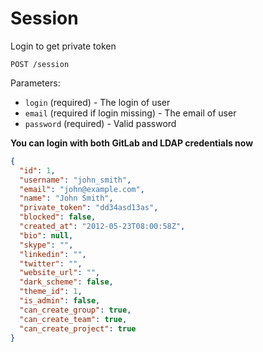 # Session

Login to get private token

```
POST /session
```

Parameters:

+ `login` (required) - The login of user
+ `email` (required if login missing) - The email of user
+ `password` (required) - Valid password


__You can login with both GitLab and LDAP credentials now__

```json
{
  "id": 1,
  "username": "john_smith",
  "email": "john@example.com",
  "name": "John Smith",
  "private_token": "dd34asd13as",
  "blocked": false,
  "created_at": "2012-05-23T08:00:58Z",
  "bio": null,
  "skype": "",
  "linkedin": "",
  "twitter": "",
  "website_url": "",
  "dark_scheme": false,
  "theme_id": 1,
  "is_admin": false,
  "can_create_group": true,
  "can_create_team": true,
  "can_create_project": true
}
```
